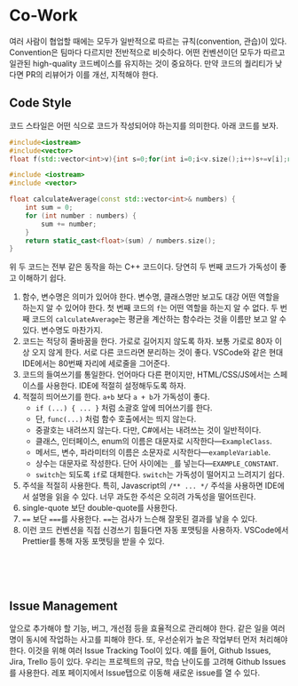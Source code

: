 # Co-Work

여러 사람이 협업할 때에는 모두가 일반적으로 따르는 규칙(convention, 관습)이 있다.
Convention은 팀마다 다르지만 전반적으로 비슷하다. 어떤 컨벤션이던 모두가
따르고 일관된 high-quality 코드베이스를 유지하는 것이 중요하다.
만약 코드의 퀄리티가 낮다면 PR의 리뷰어가 이를 개선, 지적해야 한다.

## Code Style

코드 스타일은 어떤 식으로 코드가 작성되어야 하는지를 의미한다. 아래 코드를 보자.

```cpp
#include<iostream>
#include<vector>
float f(std::vector<int>v){int s=0;for(int i=0;i<v.size();i++)s+=v[i];return (float)s/v.size();}
```

```cpp
#include <iostream>
#include <vector>

float calculateAverage(const std::vector<int>& numbers) {
    int sum = 0;
    for (int number : numbers) {
        sum += number;
    }
    return static_cast<float>(sum) / numbers.size();
}
```

위 두 코드는 전부 같은 동작을 하는 C++ 코드이다. 당연히 두 번째 코드가
가독성이 좋고 이해하기 쉽다.

1. 함수, 변수명은 의미가 있어야 한다. 변수명, 클래스명만 보고도 대강 어떤 역할을 하는지
   알 수 있어야 한다. 첫 번째 코드의 `f`는 어떤 역할을 하는지 알 수 없다.
   두 번째 코드의 `calculateAverage`는 평균을 계산하는 함수라는 것을 이름만 보고
   알 수 있다. 변수명도 마찬가지.
2. 코드는 적당히 줄바꿈을 한다. 가로로 길어지지 않도록 하자. 보통 가로로 80자 이상
   오지 않게 한다. 서로 다른 코드라면 분리하는 것이 좋다. VSCode와 같은 현대 IDE에서는
   80번째 자리에 세로줄을 그어준다.
3. 코드의 들여쓰기를 통일한다. 언어마다 다른 편이지만, HTML/CSS/JS에서는 스페이스를
   사용한다. IDE에 적절히 설정해두도록 하자.
4. 적절히 띄어쓰기를 한다. `a+b` 보다 `a + b`가 가독성이 좋다.
   - `if (...) { ... }` 처럼 소괄호 앞에 띄어쓰기를 한다.
   - 단, `func(...)` 처럼 함수 호출에서는 띄지 않는다.
   - 중괄호는 내려쓰지 않는다. 다만, C#에서는 내려쓰는 것이 일반적이다.
   - 클래스, 인터페이스, enum의 이름은 대문자로 시작한다—`ExampleClass`.
   - 메서드, 변수, 파라미터의 이름은 소문자로 시작한다—`exampleVariable`.
   - 상수는 대문자로 작성한다. 단어 사이에는 `_`를 넣는다—`EXAMPLE_CONSTANT`.
   - `switch`는 되도록 `if`로 대체한다. `switch`는 가독성이 떨어지고 느려지기 쉽다.
5. 주석을 적절히 사용한다. 특히, Javascript의 `/** ... */` 주석을 사용하면
   IDE에서 설명을 읽을 수 있다. 너무 과도한 주석은 오히려 가독성을 떨어뜨린다.
6. single-quote 보단 double-quote를 사용한다.
7. `==` 보단 `===`를 사용한다. `==`는 검사가 느슨해 잘못된 결과를 낳을 수 있다.
8. 이런 코드 컨벤션을 직접 신경쓰기 힘들다면 자동 포맷팅을 사용하자. VSCode에서
   Prettier를 통해 자동 포맷팅을 받을 수 있다.

<br /><br /><br />

## Issue Management

앞으로 추가해야 할 기능, 버그, 개선점 등을 효율적으로 관리해야 한다.
같은 일을 여러 명이 동시에 작업하는 사고를 피해야 한다. 또, 우선순위가
높은 작업부터 먼저 처리해야 한다. 이것을 위해 여러 Issue Tracking Tool이 있다.
예를 들어, Github Issues, Jira, Trello 등이 있다. 우리는 프로젝트의 규모,
학습 난이도를 고려해 Github Issues를 사용한다. 레포 페이지에서 Issue탭으로
이동해 새로운 issue를 열 수 있다. 